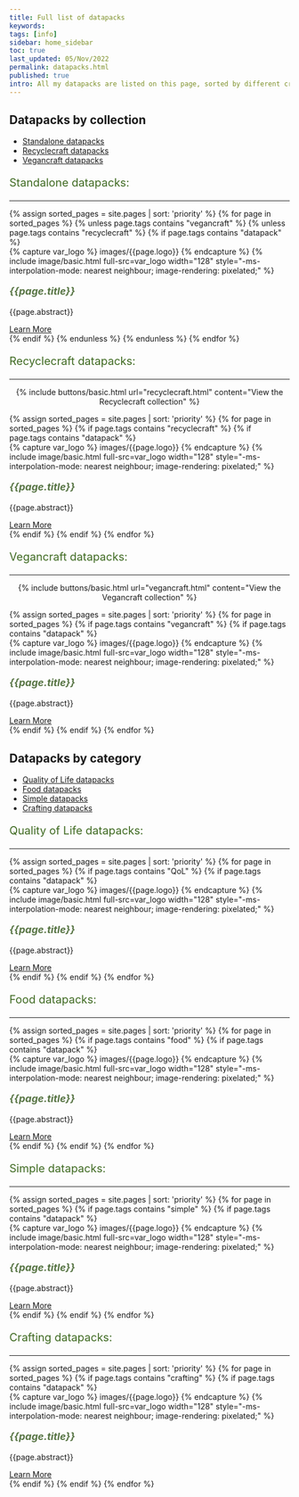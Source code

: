 ```yaml
---
title: Full list of datapacks
keywords: 
tags: [info]
sidebar: home_sidebar
toc: true
last_updated: 05/Nov/2022
permalink: datapacks.html
published: true
intro: All my datapacks are listed on this page, sorted by different criteria.
---
```


## Datapacks by collection

<ul id="profileTabs" class="nav nav-tabs">
    <li class="active"><a href="#standalone-tab" data-toggle="tab">Standalone datapacks</a></li>
    <li><a href="#recyclecraft-tab" data-toggle="tab">Recyclecraft datapacks</a></li>
    <li><a href="#vegancraft-tab" data-toggle="tab">Vegancraft datapacks</a></li>
</ul>

<div class="tab-content">
    <div role="tabpanel" class="tab-pane active" id="standalone-tab">
        <div class="col-lg-12">
            <p style="font-size:20px;color:#406b23;">Standalone datapacks:</p>
            <hr style="text-align:left;margin-left:0;margin-top:0;width:100%;">
        </div>
        <div class="row">
            {% assign sorted_pages = site.pages | sort: 'priority' %}
            {% for page in sorted_pages %}
            {% unless page.tags contains "vegancraft" %}
            {% unless page.tags contains "recyclecraft" %}
            {% if page.tags contains "datapack" %}
            <div class="col-md-4 col-sm-6">
                <div class="panel panel-default text-center">
                    <div class="panel-heading">
                        {% capture var_logo %}
                        images/{{page.logo}}
                        {% endcapture %}
                        {% include image/basic.html full-src=var_logo width="128" style="-ms-interpolation-mode: nearest neighbour; image-rendering: pixelated;" %}
                    </div>
                    <div class="panel-body">
                        <p style="font-size:18px;color:#587545;"><b><i>{{page.title}}</i></b></p>
                        <p>{{page.abstract}}</p>
                        <a href="{{page.permalink}}" class="btn btn-primary">Learn More</a>
                    </div>
                </div>
            </div>
            {% endif %}
            {% endunless %}
            {% endunless %}
            {% endfor %}
        </div>
    </div>
    <div role="tabpanel" class="tab-pane" id="recyclecraft-tab">
        <div class="col-lg-12">
            <p style="font-size:20px;color:#406b23;">Recyclecraft datapacks:</p>
            <hr style="text-align:left;margin-left:0;margin-top:0;width:100%;">
        </div>
        <p align=center>
        {% include buttons/basic.html url="recyclecraft.html" content="View the Recyclecraft collection" %}
        </p>
        <div class="row">
            {% assign sorted_pages = site.pages | sort: 'priority' %}
            {% for page in sorted_pages %}
            {% if page.tags contains "recyclecraft" %}
            {% if page.tags contains "datapack" %}
            <div class="col-md-4 col-sm-6">
                <div class="panel panel-default text-center">
                    <div class="panel-heading">
                        {% capture var_logo %}
                        images/{{page.logo}}
                        {% endcapture %}
                        {% include image/basic.html full-src=var_logo width="128" style="-ms-interpolation-mode: nearest neighbour; image-rendering: pixelated;" %}
                    </div>
                    <div class="panel-body">
                        <p style="font-size:18px;color:#587545;"><b><i>{{page.title}}</i></b></p>
                        <p>{{page.abstract}}</p>
                        <a href="{{page.permalink}}" class="btn btn-primary">Learn More</a>
                    </div>
                </div>
            </div>
            {% endif %}
            {% endif %}
            {% endfor %}
        </div>
    </div>
    <div role="tabpanel" class="tab-pane" id="vegancraft-tab">
        <div class="col-lg-12">
            <p style="font-size:20px;color:#406b23;">Vegancraft datapacks:</p>
            <hr style="text-align:left;margin-left:0;margin-top:0;width:100%;">
        </div>
        <p align=center>
        {% include buttons/basic.html url="vegancraft.html" content="View the Vegancraft collection" %}
        </p>
        <div class="row">
            {% assign sorted_pages = site.pages | sort: 'priority' %}
            {% for page in sorted_pages %}
            {% if page.tags contains "vegancraft" %}
            {% if page.tags contains "datapack" %}
            <div class="col-md-4 col-sm-6">
                <div class="panel panel-default text-center">
                    <div class="panel-heading">
                        {% capture var_logo %}
                        images/{{page.logo}}
                        {% endcapture %}
                        {% include image/basic.html full-src=var_logo width="128" style="-ms-interpolation-mode: nearest neighbour; image-rendering: pixelated;" %}
                    </div>
                    <div class="panel-body">
                        <p style="font-size:18px;color:#587545;"><b><i>{{page.title}}</i></b></p>
                        <p>{{page.abstract}}</p>
                        <a href="{{page.permalink}}" class="btn btn-primary">Learn More</a>
                    </div>
                </div>
            </div>
            {% endif %}
            {% endif %}
            {% endfor %}
        </div>
    </div>
</div>

## Datapacks by category

<ul id="profileTabs" class="nav nav-tabs">
    <li class="active"><a href="#qol-tab" data-toggle="tab">Quality of Life datapacks</a></li>
    <li><a href="#food-tab" data-toggle="tab">Food datapacks</a></li>
    <li><a href="#simple-tab" data-toggle="tab">Simple datapacks</a></li>
    <li><a href="#crafting-tab" data-toggle="tab">Crafting datapacks</a></li>
</ul>

<div class="tab-content">
    <div role="tabpanel" class="tab-pane active" id="qol-tab">
        <div class="col-lg-12">
            <p style="font-size:20px;color:#406b23;">Quality of Life datapacks:</p>
            <hr style="text-align:left;margin-left:0;margin-top:0;width:100%;">
        </div>
        <div class="row">
            {% assign sorted_pages = site.pages | sort: 'priority' %}
            {% for page in sorted_pages %}
            {% if page.tags contains "QoL" %}
            {% if page.tags contains "datapack" %}
            <div class="col-md-3 col-sm-6">
                <div class="panel panel-default text-center">
                    <div class="panel-heading">
                        {% capture var_logo %}
                        images/{{page.logo}}
                        {% endcapture %}
                        {% include image/basic.html full-src=var_logo width="128" style="-ms-interpolation-mode: nearest neighbour; image-rendering: pixelated;" %}
                    </div>
                    <div class="panel-body">
                        <p style="font-size:18px;color:#587545;"><b><i>{{page.title}}</i></b></p>
                        <p>{{page.abstract}}</p>
                        <a href="{{page.permalink}}" class="btn btn-primary">Learn More</a>
                    </div>
                </div>
            </div>
            {% endif %}
            {% endif %}
            {% endfor %}
        </div>
    </div>
    <div role="tabpanel" class="tab-pane" id="food-tab">
        <div class="col-lg-12">
            <p style="font-size:20px;color:#406b23;">Food datapacks:</p>
            <hr style="text-align:left;margin-left:0;margin-top:0;width:100%;">
        </div>
        <div class="row">
            {% assign sorted_pages = site.pages | sort: 'priority' %}
            {% for page in sorted_pages %}
            {% if page.tags contains "food" %}
            {% if page.tags contains "datapack" %}
            <div class="col-md-4 col-sm-6">
                <div class="panel panel-default text-center">
                    <div class="panel-heading">
                        {% capture var_logo %}
                        images/{{page.logo}}
                        {% endcapture %}
                        {% include image/basic.html full-src=var_logo width="128" style="-ms-interpolation-mode: nearest neighbour; image-rendering: pixelated;" %}
                    </div>
                    <div class="panel-body">
                        <p style="font-size:18px;color:#587545;"><b><i>{{page.title}}</i></b></p>
                        <p>{{page.abstract}}</p>
                        <a href="{{page.permalink}}" class="btn btn-primary">Learn More</a>
                    </div>
                </div>
            </div>
            {% endif %}
            {% endif %}
            {% endfor %}
        </div>
    </div>
    <div role="tabpanel" class="tab-pane" id="simple-tab">
        <div class="col-lg-12">
            <p style="font-size:20px;color:#406b23;">Simple datapacks:</p>
            <hr style="text-align:left;margin-left:0;margin-top:0;width:100%;">
        </div>
        <div class="row">
            {% assign sorted_pages = site.pages | sort: 'priority' %}
            {% for page in sorted_pages %}
            {% if page.tags contains "simple" %}
            {% if page.tags contains "datapack" %}
            <div class="col-md-4 col-sm-6">
                <div class="panel panel-default text-center">
                    <div class="panel-heading">
                        {% capture var_logo %}
                        images/{{page.logo}}
                        {% endcapture %}
                        {% include image/basic.html full-src=var_logo width="128" style="-ms-interpolation-mode: nearest neighbour; image-rendering: pixelated;" %}
                    </div>
                    <div class="panel-body">
                        <p style="font-size:18px;color:#587545;"><b><i>{{page.title}}</i></b></p>
                        <p>{{page.abstract}}</p>
                        <a href="{{page.permalink}}" class="btn btn-primary">Learn More</a>
                    </div>
                </div>
            </div>
            {% endif %}
            {% endif %}
            {% endfor %}
        </div>
    </div>
    <div role="tabpanel" class="tab-pane" id="crafting-tab">
        <div class="col-lg-12">
            <p style="font-size:20px;color:#406b23;">Crafting datapacks:</p>
            <hr style="text-align:left;margin-left:0;margin-top:0;width:100%;">
        </div>
        <div class="row">
            {% assign sorted_pages = site.pages | sort: 'priority' %}
            {% for page in sorted_pages %}
            {% if page.tags contains "crafting" %}
            {% if page.tags contains "datapack" %}
            <div class="col-md-4 col-sm-6">
                <div class="panel panel-default text-center">
                    <div class="panel-heading">
                        {% capture var_logo %}
                        images/{{page.logo}}
                        {% endcapture %}
                        {% include image/basic.html full-src=var_logo width="128" style="-ms-interpolation-mode: nearest neighbour; image-rendering: pixelated;" %}
                    </div>
                    <div class="panel-body">
                        <p style="font-size:18px;color:#587545;"><b><i>{{page.title}}</i></b></p>
                        <p>{{page.abstract}}</p>
                        <a href="{{page.permalink}}" class="btn btn-primary">Learn More</a>
                    </div>
                </div>
            </div>
            {% endif %}
            {% endif %}
            {% endfor %}
        </div>
    </div>
</div>